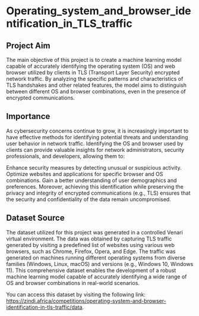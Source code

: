 # Operating_system_and_browser_identification_in_TLS_traffic

## Project Aim
The main objective of this project is to create a machine learning model capable of accurately identifying the operating system (OS) and web browser utilized by clients in TLS (Transport Layer Security) encrypted network traffic. By analyzing the specific patterns and characteristics of TLS handshakes and other related features, the model aims to distinguish between different OS and browser combinations, even in the presence of encrypted communications.

## Importance
As cybersecurity concerns continue to grow, it is increasingly important to have effective methods for identifying potential threats and understanding user behavior in network traffic. Identifying the OS and browser used by clients can provide valuable insights for network administrators, security professionals, and developers, allowing them to:

Enhance security measures by detecting unusual or suspicious activity.
Optimize websites and applications for specific browser and OS combinations.
Gain a better understanding of user demographics and preferences.
Moreover, achieving this identification while preserving the privacy and integrity of encrypted communications (e.g., TLS) ensures that the security and confidentiality of the data remain uncompromised.

## Dataset Source
The dataset utilized for this project was generated in a controlled Venari virtual environment. The data was obtained by capturing TLS traffic generated by visiting a predefined list of websites using various web browsers, such as Chrome, Firefox, Opera, and Edge. The traffic was generated on machines running different operating systems from diverse families (Windows, Linux, macOS) and versions (e.g., Windows 10, Windows 11). This comprehensive dataset enables the development of a robust machine learning model capable of accurately identifying a wide range of OS and browser combinations in real-world scenarios.

You can access this dataset by visiting the following link: https://zindi.africa/competitions/operating-system-and-browser-identification-in-tls-traffic/data.
